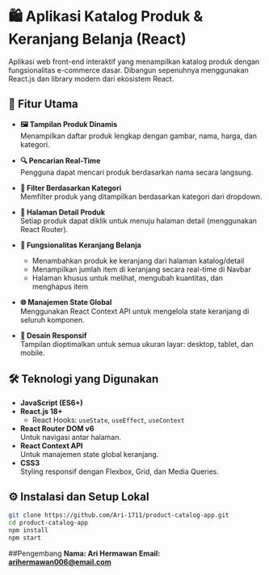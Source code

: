 # 🛍️ Aplikasi Katalog Produk & Keranjang Belanja (React)

Aplikasi web front-end interaktif yang menampilkan katalog produk dengan fungsionalitas e-commerce dasar. Dibangun sepenuhnya menggunakan React.js dan library modern dari ekosistem React.

## 🚀 Fitur Utama

- **🖼️ Tampilan Produk Dinamis**  
  Menampilkan daftar produk lengkap dengan gambar, nama, harga, dan kategori.

- **🔍 Pencarian Real-Time**  
  Pengguna dapat mencari produk berdasarkan nama secara langsung.

- **📂 Filter Berdasarkan Kategori**  
  Memfilter produk yang ditampilkan berdasarkan kategori dari dropdown.

- **📄 Halaman Detail Produk**  
  Setiap produk dapat diklik untuk menuju halaman detail (menggunakan React Router).

- **🛒 Fungsionalitas Keranjang Belanja**  
  - Menambahkan produk ke keranjang dari halaman katalog/detail  
  - Menampilkan jumlah item di keranjang secara real-time di Navbar  
  - Halaman khusus untuk melihat, mengubah kuantitas, dan menghapus item  

- **🌐 Manajemen State Global**  
  Menggunakan React Context API untuk mengelola state keranjang di seluruh komponen.

- **📱 Desain Responsif**  
  Tampilan dioptimalkan untuk semua ukuran layar: desktop, tablet, dan mobile.

## 🛠️ Teknologi yang Digunakan

- **JavaScript (ES6+)**
- **React.js 18+**  
  - React Hooks: `useState`, `useEffect`, `useContext`
- **React Router DOM v6**  
  Untuk navigasi antar halaman.
- **React Context API**  
  Untuk manajemen state global keranjang.
- **CSS3**  
  Styling responsif dengan Flexbox, Grid, dan Media Queries.

## ⚙️ Instalasi dan Setup Lokal

```bash
git clone https://github.com/Ari-1711/product-catalog-app.git
cd product-catalog-app
npm install
npm start
```

##Pengembang
**Nama: Ari Hermawan**
**Email: arihermawan006@email.com**
